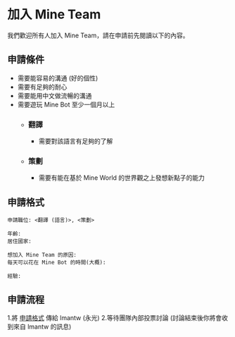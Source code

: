 # 加入 Mine Team
我們歡迎所有人加入 Mine Team，請在申請前先閱讀以下的內容。

## 申請條件
* 需要能容易的溝通 (好的個性)
* 需要有足夠的耐心
* 需要能用中文做流暢的溝通
* 需要遊玩 Mine Bot 至少一個月以上
  * ### 翻譯
    * 需要對該語言有足夠的了解
  * ### 策劃
    * 需要有能在基於 Mine World 的世界觀之上發想新點子的能力

## 申請格式
```
申請職位: <翻譯 (語言)>, <策劃>

年齡:
居住國家:

想加入 Mine Team 的原因:
每天可以花在 Mine Bot 的時間(大概):

經驗:
```

## 申請流程
1.將 [申請格式](#申請格式) 傳給 lmantw (永光)
2.等待團隊內部投票討論 (討論結束後你將會收到來自 lmantw 的訊息)
